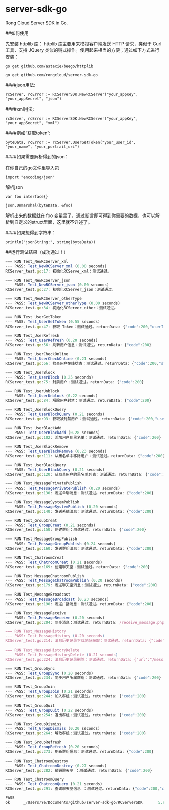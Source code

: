 server-sdk-go
=============

Rong Cloud Server SDK in Go.


##如何使用

先安装 httplib 库：
httplib 库主要用来模拟客户端发送 HTTP 请求，类似于 Curl 工具，支持 JQuery 类似的链式操作。使用起来相当的方便；通过如下方式进行安装：

`go get github.com/astaxie/beego/httplib`

`go get github.com/rongcloud/server-sdk-go`

####json用法: 

`rcServer, rcError := RCServerSDK.NewRCServer("your_appKey", "your_appSecret", "json")`

####xml用法: 

`rcServer, rcError := RCServerSDK.NewRCServer("your_appKey", "your_appSecret", "xml")`

####例如“获取token”: 

`byteData, rcError := rcServer.UserGetToken("your_user_id", "your_name", "your_portrait_uri")`


####如果需要解析得到的json：

在你自己的go文件里导入包 

`import "encoding/json"`

解析json

`var foo interface{}`

`json.Unmarshal(byteData, &foo)`

解析出来的数据就在 foo 变量里了，通过断言即可得到你需要的数据，也可以解析到自定义的struct里面，这里就不详述了。

####如果想得到字符串：

`println("jsonString:", string(byteData))`


##运行测试结果（成功通过！）
```javascript
=== RUN Test_NewRCServer_xml
--- PASS: Test_NewRCServer_xml (0.00 seconds)
RCServer_test.go:17: 初始化RCServe_xml：测试通过。

=== RUN Test_NewRCServer_json
--- PASS: Test_NewRCServer_json (0.00 seconds)
RCServer_test.go:27: 初始化RCServer_json：测试通过。

=== RUN Test_NewRCServer_otherType
--- PASS: Test_NewRCServer_otherType (0.00 seconds)
RCServer_test.go:34: 初始化RCServer_other：测试通过。

=== RUN Test_UserGetToken
--- PASS: Test_UserGetToken (0.55 seconds)
RCServer_test.go:47: 获取 Token：测试通过。returnData: {"code":200,"userId":"testUserId","token":"SdD6hDH8x7ugwhlVIFlO8OV77ez9s2QiXVQymUC50BNrG+9T1CrSL3MNUQeonp+HA01PYg1uT51eSMvkQGF/mM1OxX883sBI"}

=== RUN Test_UserRefresh
--- PASS: Test_UserRefresh (0.20 seconds)
RCServer_test.go:56: 刷新用户信息：测试通过。returnData: {"code":200}

=== RUN Test_UserCheckOnline
--- PASS: Test_UserCheckOnline (0.21 seconds)
RCServer_test.go:66: 检查用户在线状态：测试通过。returnData: {"code":200,"status":"0"}

=== RUN Test_UserBlock
--- PASS: Test_UserBlock (0.25 seconds)
RCServer_test.go:75: 封禁用户：测试通过。returnData: {"code":200}

=== RUN Test_UserUnblock
--- PASS: Test_UserUnblock (0.22 seconds)
RCServer_test.go:84: 解除用户封禁：测试通过。returnData: {"code":200}

=== RUN Test_UserBlockQuery
--- PASS: Test_UserBlockQuery (0.21 seconds)
RCServer_test.go:93: 获取被封禁用户：测试通过。returnData: {"code":200,"users":[]}

=== RUN Test_UserBlackAdd
--- PASS: Test_UserBlackAdd (0.28 seconds)
RCServer_test.go:102: 添加用户到黑名单：测试通过。returnData: {"code":200}

=== RUN Test_UserBlackRemove
--- PASS: Test_UserBlackRemove (0.23 seconds)
RCServer_test.go:111: 从黑名单中移除用户：测试通过。returnData: {"code":200}

=== RUN Test_UserBlackQuery
--- PASS: Test_UserBlackQuery (0.21 seconds)
RCServer_test.go:120: 获取某用户的黑名单列表：测试通过。returnData: {"code":200,"users":[]}

=== RUN Test_MessagePrivatePublish
--- PASS: Test_MessagePrivatePublish (0.20 seconds)
RCServer_test.go:130: 发送单聊消息：测试通过。returnData: {"code":200}

=== RUN Test_MessageSystemPublish
--- PASS: Test_MessageSystemPublish (0.20 seconds)
RCServer_test.go:140: 发送系统消息：测试通过。returnData: {"code":200}

=== RUN Test_GroupCreat
--- PASS: Test_GroupCreat (0.21 seconds)
RCServer_test.go:150: 创建群组：测试通过。returnData: {"code":200}

=== RUN Test_MessageGroupPublish
--- PASS: Test_MessageGroupPublish (0.24 seconds)
RCServer_test.go:160: 发送群组消息：测试通过。returnData: {"code":200}

=== RUN Test_ChatroomCreat
--- PASS: Test_ChatroomCreat (0.21 seconds)
RCServer_test.go:169: 创建聊天室：测试通过。returnData: {"code":200}

=== RUN Test_MessageChatroomPublish
--- PASS: Test_MessageChatroomPublish (0.20 seconds)
RCServer_test.go:179: 发送聊天室消息：测试通过。returnData: {"code":200}

=== RUN Test_MessageBroadcast
--- PASS: Test_MessageBroadcast (0.23 seconds)
RCServer_test.go:190: 发送广播消息：测试通过。returnData: {"code":200}

=== RUN Test_MessageReceive
--- PASS: Test_MessageReceive (0.20 seconds)
RCServer_test.go:204: 同步消息：测试通过。returnData: /receive_message.php

=== RUN Test_MessageHistory
--- PASS: Test_MessageHistory (0.20 seconds)
RCServer_test.go:214: 消息历史记录下载地址获取：测试通过。returnData: {"code":200,"url":"","date":"2015010101"}

=== RUN Test_MessageHistoryDelete
--- PASS: Test_MessageHistoryDelete (0.21 seconds)
RCServer_test.go:224: 消息历史记录删除：测试通过。returnData: {"url":"/message/history/delete.json","code":1002,"errorMessage":"ParamError:data is not exist."}

=== RUN Test_GroupSync
--- PASS: Test_GroupSync (0.20 seconds)
RCServer_test.go:234: 同步用户所属群组：测试通过。returnData: {"code":200}

=== RUN Test_GroupJoin
--- PASS: Test_GroupJoin (0.21 seconds)
RCServer_test.go:244: 加入群组：测试通过。returnData: {"code":200}

=== RUN Test_GroupQuit
--- PASS: Test_GroupQuit (0.22 seconds)
RCServer_test.go:254: 退出群组：测试通过。returnData: {"code":200}

=== RUN Test_GroupDismiss
--- PASS: Test_GroupDismiss (0.20 seconds)
RCServer_test.go:264: 解散群组：测试通过。returnData: {"code":200}

=== RUN Test_GroupRefresh
--- PASS: Test_GroupRefresh (0.20 seconds)
RCServer_test.go:273: 刷新群组信息：测试通过。returnData: {"code":200}

=== RUN Test_ChatroomDestroy
--- PASS: Test_ChatroomDestroy (0.27 seconds)
RCServer_test.go:282: 销毁聊天室 ：测试通过。returnData: {"code":200}

=== RUN Test_ChatroomQuery
--- PASS: Test_ChatroomQuery (0.21 seconds)
RCServer_test.go:291: 查询聊天室信息 ：测试通过。returnData: {"code":200,"chatRooms":[]}

PASS
ok  	_/Users/Ye/Documents/github/server-sdk-go/RCServerSDK       5.970s

```